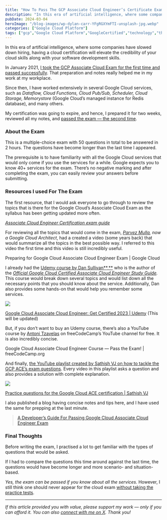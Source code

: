 ```yaml
---
title: "How To Pass The GCP Associate Cloud Engineer’s Certificate Exam (Again)"
description: "In this era of artificial intelligence, where some companies have slowed down hiring, having a cloud certification will elevate the credibility of your cloud skills along with your software development skills. In January 2021, I took the GCP Associate Cloud Exam for the first time and passed successfully. That preparation and notes really helped me [&hellip;]"
pubDate: 2024-03-04
heroImage: "/blog-images/wp-dylan-carr-YFgRGXYmFTI-unsplash-jpg.webp"
categories: ["Google Cloud Platform"]
tags: ["gcp","Google Cloud Platform","GoogleCertified","technology","thedeveloperstory"]
---
```


In this era of artificial intelligence, where some companies have slowed down hiring, having a cloud certification will elevate the credibility of your cloud skills along with your software development skills.

In January 2021, [I took the GCP Associate Cloud Exam for the first time and passed successfully](https://thedeveloperstory.com/2021/01/10/a-developers-guide-for-passing-google-cloud-associate-cloud-engineer-exam/). That preparation and notes really helped me in my work at my workplace.

Since then, I have worked extensively in several Google Cloud services, such as _Dataflow, Cloud Functions, Cloud Pub/Sub, Scheduler, Cloud Storage, Memorystore_ (Google Cloud’s managed instance for Redis database), and many others.

My certification was going to expire, and hence, I prepared it for two weeks, reviewed all my notes, and [passed the exam — the second time](https://www.credential.net/001db37a-e72a-4584-8c34-726ecef7acc4).

### **About the** Exam

This is a multiple-choice exam with 50 questions in total to be answered in 2 hours. The questions have become longer than the last time I appeared.

The prerequisite is to have familiarity with all the Google Cloud services that would only come if you use the services for a while. Google expects you to know 40+ services for the exam. There’s no negative marking and after completing the exam, you can easily review your answers before submitting.

### Resources I used For The Exam

The first resource, that I would ask everyone to go through to review the topics that is there for the Google Cloud’s Associate Cloud Exam as the syllabus has been getting updated more often.

[_Associate Cloud Engineer Certification exam guide_](https://cloud.google.com/learn/certification/guides/cloud-engineer)

For reviewing all the topics that would come in the exam, [_Parvez Mulla_](https://www.linkedin.com/in/parvez-mulla/)_,_ _now a Google Cloud Architect_, had a created a video (some years back) that would summarize all the topics in the best possible way. I referred to this video the first time and this video is still incredibly useful.

Preparing for Google Cloud Associate Cloud Engineer Exam | Google Cloud  

I already had the [Udemy course by Dan Sullivan**,**](https://www.udemy.com/course/google-certified-associate-cloud-engineer-2019-prep-course/) who is the author of the [_Official Google Cloud Certified Associate Cloud Engineer Study Guide_](https://www.amazon.com/Google-Professional-Cloud-Architect-Study/dp/1119602440)_._ This course would break down several topics and would list down all the necessary points that you should know about the service. Additionally, Dan also provides some hands-on that would help you remember some services.

![](https://thedeveloperstory.com/wp-content/uploads/2024/03/screely-1709370512020-1024x477.png)

[Google Cloud Associate Cloud Engineer: Get Certified 2023 | Udemy](https://www.udemy.com/course/google-certified-associate-cloud-engineer-2019-prep-course) (This will be updated)

But, if you don’t want to buy an Udemy course, there’s also a YouTube course by [Antoni Tzavelas](https://www.linkedin.com/in/antonit/) on freeCodeCamp’s YouTube channel for free. It is also incredibly concise.

Google Cloud Associate Cloud Engineer Course — Pass the Exam! | freeCodeCamp.org

And finally, [the YouTube playlist created by Sathish VJ on how to tackle the GCP ACE’s exam questions](https://youtube.com/playlist?list=PLQMsfKRZZviRwqJwNmh1eAWnRMvlrk40x&si=VrIstq9X1TBqJGZH). Every video in this playlist asks a question and also provides a solution with complete explanation.

![](https://thedeveloperstory.com/wp-content/uploads/2024/03/screely-1709370885303-1024x565.png)

[Practice questions for the Google Cloud ACE certification | Sathish VJ](https://youtube.com/playlist?list=PLQMsfKRZZviRwqJwNmh1eAWnRMvlrk40x&si=VrIstq9X1TBqJGZH)

I also published a blog having concise notes and tips here, and I have used the same for prepping at the last minute.

> [A Developer’s Guide For Passing Google Cloud Associate Cloud Engineer Exam](https://thedeveloperstory.com/2021/01/10/a-developers-guide-for-passing-google-cloud-associate-cloud-engineer-exam/)

### Final Thoughts

Before writing the exam, I practised a lot to get familiar with the types of questions that would be asked.

If I had to compare the questions this time around against the last time, the questions would have become longer and more scenario- and situation-based.

_Yes, the exam can be passed if you know about all the services._ However, I still think one should never appear for the cloud exam [without taking the practice tests](https://docs.google.com/forms/d/e/1FAIpQLSfexWKtXT2OSFJ-obA4iT3GmzgiOCGvjrT9OfxilWC1yPtmfQ/viewform).

* * *

_If this article provided you with value, please support my work — only if you can afford it. You can also_ [_connect with me on X_](https://x.com/vivek_naskar)_. Thank you!_
